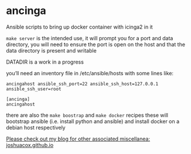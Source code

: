 # ancinga
Ansible scripts to bring up docker container with icinga2 in it

`make server` is the intended use, it will prompt you for a port and data directory, you will need to ensure the port is open on the host and that the data directory is present and writable 

DATADIR is a work in a progress

you’ll need an inventory file in /etc/ansible/hosts with some lines like:

```
ancingahost ansible_ssh_port=22 ansible_ssh_host=127.0.0.1 ansible_ssh_user=root

[ancinga]
ancingahost
```

there are also the `make boostrap` and `make docker` recipes these will bootstrap ansible (i.e. install python and ansible) and install docker on a debian host respectively

[Please check out my blog for other associated miscellanea:](http://joshuacox.github.io/)
[joshuacox.github.io](http://joshuacox.github.io/)
